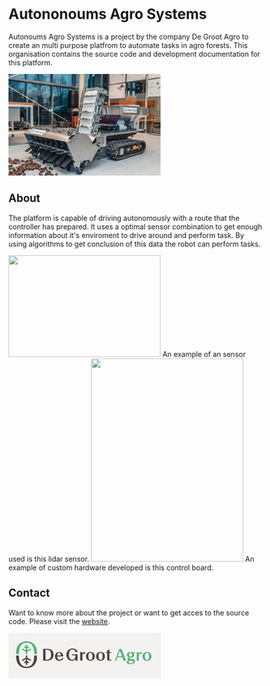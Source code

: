 # Autononoums Agro Systems
Autonoums Agro Systems is a project by the company De Groot Agro to create an multi purpose platfrom to automate tasks in agro forests. This organisation contains the source code and development documentation for this platform.

<img src="profile/araf.jpg"  width="300" height="200">

## About
The platform is capable of driving autonomously with a route that the controller has prepared. It uses a optimal sensor combination to get enough information about it's enviroment to drive around and perform task. By using algorithms to get conclusion of this data the robot can perform tasks. 

<img src="profile/puk.jpg"  width="300" height="200">
An example of an sensor used is this lidar sensor. 

<img src="profile/board.jpg"  width="300" height="400">
An example of custom hardware developed is this control board. 


## Contact
Want to know more about the project or want to get acces to the source code. Please visit the [website](https://degrootagro.nl/).

<img src="profile/degroot.png"  width="300" height="90">
